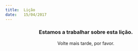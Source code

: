 ```yaml
---
title:  Lição
date:   15/04/2017
---
```


### <center>Estamos a trabalhar sobre esta lição.</center>
<center>Volte mais tarde, por favor.</center>